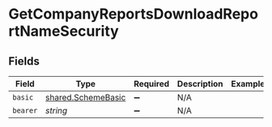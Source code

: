 # GetCompanyReportsDownloadReportNameSecurity


## Fields

| Field                                                    | Type                                                     | Required                                                 | Description                                              | Example                                                  |
| -------------------------------------------------------- | -------------------------------------------------------- | -------------------------------------------------------- | -------------------------------------------------------- | -------------------------------------------------------- |
| `basic`                                                  | [shared.SchemeBasic](../../models/shared/schemebasic.md) | :heavy_minus_sign:                                       | N/A                                                      |                                                          |
| `bearer`                                                 | *string*                                                 | :heavy_minus_sign:                                       | N/A                                                      |                                                          |